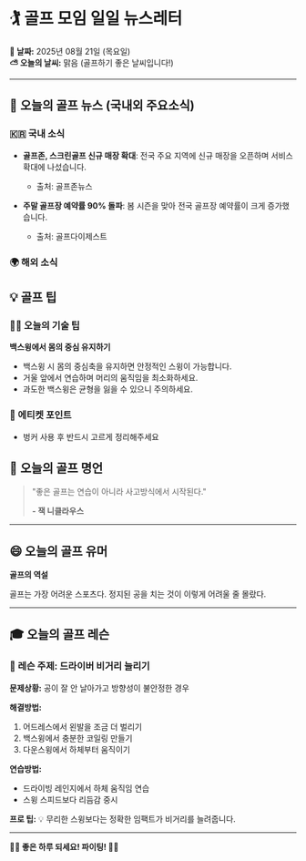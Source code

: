 # 🏌️ 골프 모임 일일 뉴스레터

**📅 날짜:** 2025년 08월 21일 (목요일)  
**⛅ 오늘의 날씨:** 맑음 (골프하기 좋은 날씨입니다!)

---

## 📰 오늘의 골프 뉴스 (국내외 주요소식)

### 🇰🇷 국내 소식
- **골프존, 스크린골프 신규 매장 확대**: 전국 주요 지역에 신규 매장을 오픈하며 서비스 확대에 나섰습니다.
  - 출처: 골프존뉴스

- **주말 골프장 예약률 90% 돌파**: 봄 시즌을 맞아 전국 골프장 예약률이 크게 증가했습니다.
  - 출처: 골프다이제스트

### 🌍 해외 소식


## 💡 골프 팁

### 🏌️‍♂️ 오늘의 기술 팁
**백스윙에서 몸의 중심 유지하기**
- 백스윙 시 몸의 중심축을 유지하면 안정적인 스윙이 가능합니다.
- 거울 앞에서 연습하며 머리의 움직임을 최소화하세요.
- 과도한 백스윙은 균형을 잃을 수 있으니 주의하세요.

### 🤝 에티켓 포인트
- 벙커 사용 후 반드시 고르게 정리해주세요


## 💭 오늘의 골프 명언

> "좋은 골프는 연습이 아니라 사고방식에서 시작된다."
> 
> **- 잭 니클라우스**

---

## 😄 오늘의 골프 유머

**골프의 역설**

골프는 가장 어려운 스포츠다. 정지된 공을 치는 것이 이렇게 어려울 줄 몰랐다.

---

## 🎓 오늘의 골프 레슨

### 📖 레슨 주제: 드라이버 비거리 늘리기

**문제상황:**
공이 잘 안 날아가고 방향성이 불안정한 경우

**해결방법:**
1. 어드레스에서 왼발을 조금 더 벌리기
2. 백스윙에서 충분한 코일링 만들기
3. 다운스윙에서 하체부터 움직이기

**연습방법:**
- 드라이빙 레인지에서 하체 움직임 연습
- 스윙 스피드보다 리듬감 중시

**프로 팁:**
💡 무리한 스윙보다는 정확한 임팩트가 비거리를 늘려줍니다.

---
**🏌️‍♀️ 좋은 하루 되세요! 파이팅! 🏌️‍♂️**